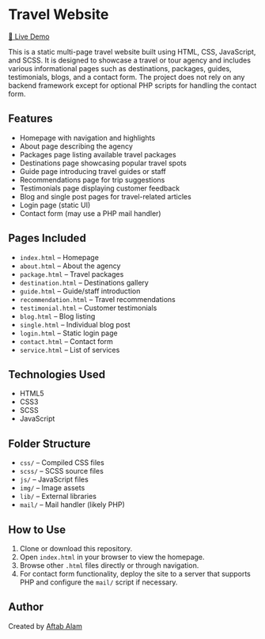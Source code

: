 # Travel Website

[🔗 Live Demo](https://aftabalam1210.github.io/Travel-Website/)

This is a static multi-page travel website built using HTML, CSS, JavaScript, and SCSS. It is designed to showcase a travel or tour agency and includes various informational pages such as destinations, packages, guides, testimonials, blogs, and a contact form. The project does not rely on any backend framework except for optional PHP scripts for handling the contact form.

## Features

- Homepage with navigation and highlights
- About page describing the agency
- Packages page listing available travel packages
- Destinations page showcasing popular travel spots
- Guide page introducing travel guides or staff
- Recommendations page for trip suggestions
- Testimonials page displaying customer feedback
- Blog and single post pages for travel-related articles
- Login page (static UI)
- Contact form (may use a PHP mail handler)

## Pages Included

- `index.html` – Homepage
- `about.html` – About the agency
- `package.html` – Travel packages
- `destination.html` – Destinations gallery
- `guide.html` – Guide/staff introduction
- `recommendation.html` – Travel recommendations
- `testimonial.html` – Customer testimonials
- `blog.html` – Blog listing
- `single.html` – Individual blog post
- `login.html` – Static login page
- `contact.html` – Contact form
- `service.html` – List of services

## Technologies Used

- HTML5
- CSS3
- SCSS
- JavaScript

## Folder Structure

- `css/` – Compiled CSS files
- `scss/` – SCSS source files
- `js/` – JavaScript files
- `img/` – Image assets
- `lib/` – External libraries
- `mail/` – Mail handler (likely PHP)

## How to Use

1. Clone or download this repository.
2. Open `index.html` in your browser to view the homepage.
3. Browse other `.html` files directly or through navigation.
4. For contact form functionality, deploy the site to a server that supports PHP and configure the `mail/` script if necessary.

## Author

Created by [Aftab Alam](https://github.com/aftabalam1210)
